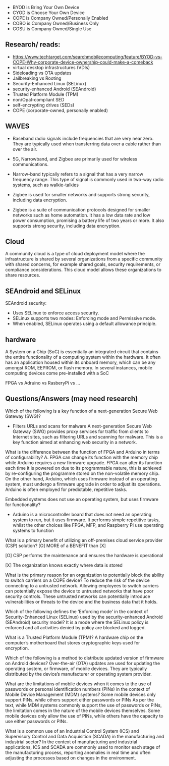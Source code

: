 - BYOD is Bring Your Own Device
- CYOD is Choose Your Own Device
- COPE is Company Owned/Personally Enabled
- COBO is Company Owned/Business Only
- COSU is Company Owned/Single Use

## Research/ reads:

- https://www.techtarget.com/searchmobilecomputing/feature/BYOD-vs-COPE-Why-corporate-device-ownership-could-make-a-comeback
- virtual desktop infrastructures (VDIs)
- Sideloading vs OTA updates 
- Jailbreaking vs Rooting
- Security-Enhanced Linux (SELinux)
- security-enhanced Android (SEAndroid)
- Trusted Platform Module (TPM)
- non/Opal-compliant SED 
- self-encrypting drives (SEDs)
- COPE (corporate-owned, personally enabled)

## WAVES
- Baseband radio signals include frequencies that are very near zero. They are typically used when transferring data over a cable rather than over the air.
- 5G, Narrowband, and Zigbee are primarily used for wireless communications.
- Narrow-band typically refers to a signal that has a very narrow frequency range. This type of signal is commonly used in two-way radio systems, such as walkie-talkies


- Zigbee is used for smaller networks and supports strong security, including data encryption.
- Zigbee is a suite of communication protocols designed for smaller networks such as home automation. It has a low data rate and low power consumption, promising a battery life of two years or more. It also supports strong security, including data encryption.


## Cloud 
A community cloud is a type of cloud deployment model where the infrastructure is shared by several organizations from a specific community with shared concerns, for example shared goals, security requirements, or compliance considerations. This cloud model allows these organizations to share resources.



## SEAndroid and SELinux
SEAndroid security:
- Uses SELinux to enforce access security.
- SELinux supports two modes: Enforcing mode and Permissive mode.
- When enabled, SELinux operates using a default allowance principle.



## hardware

A System on a Chip (SoC) is essentially an integrated circuit that contains the entire functionality of a computing system within the hardware. It often has an application housed within its onboard memory, which can be any amongst ROM, EEPROM, or flash memory. In several instances, mobile computing devices come pre-installed with a SoC

FPGA vs Adruino vs RasberyPi vs ...




## Questions/Answers (may need research)


Which of the following is a key function of a next-generation Secure Web Gateway (SWG)?
- Filters URLs and scans for malware
A next-generation Secure Web Gateway (SWG) provides proxy services for traffic from clients to Internet sites, such as filtering URLs and scanning for malware. This is a key function aimed at enhancing web security in a network.



What is the difference between the function of FPGA and Arduino in terms of configurability?
A. FPGA can change its function with the memory chip while Arduino requires a new firmware upgrade.
 FPGA can alter its function each time it is powered on due to its programmable nature, this is achieved by re-configuring the programme stored on the non-volatile memory chip. On the other hand, Arduino, which uses firmware instead of an operating system, must undergo a firmware upgrade in order to adjust its operations. Arduino is often employed for predictable, repetitive tasks.


Embedded systems does not use an operating system, but uses firmware for functionality?
- Arduino is a microcontroller board that does not need an operating system to run, but it uses firmware. It performs simple repetitive tasks, whilst the other choices like FPGA, MFP, and Raspberry Pi use operating systems to function




What is a primary benefit of utilizing an off-premises cloud service provider (CSP) solution?
[O] MORE of a BENEFIT than [X]

[O] CSP performs the maintenance and ensures the hardware is operational
>>
[X] The organization knows exactly where data is stored


What is the primary reason for an organization to potentially block the ability to switch carriers on a COPE device?
To reduce the risk of the device connecting to a untrusted network.
Allowing employees to switch carriers can potentially expose the device to untrusted networks that have poor security controls. These untrusted networks can potentially introduce vulnerabilities or threats to the device and the business data that it holds.



Which of the following defines the ’Enforcing mode’ in the context of Security-Enhanced Linux (SELinux) used by the security-enhanced Android (SEAndroid) security model?
 It is a mode where the SELinux policy is enforced and all activities denied by policy are blocked and logged.


What is a Trusted Platform Module (TPM)?
A hardware chip on the computer’s motherboard that stores cryptographic keys used for encryption.

Which of the following is a method to distribute updated version of firmware on Android devices?
Over-the-air (OTA) updates are used for updating the operating system, or firmware, of mobile devices. They are typically distributed by the device’s manufacturer or operating system provider.


What are the limitations of mobile devices when it comes to the use of passwords or personal identification numbers (PINs) in the context of Mobile Device Management (MDM) systems?
Some mobile devices only support PINs, while others support either passwords or PINs
 As per the text, while MDM systems commonly support the use of passwords or PINs, the limitation comes in the nature of the mobile devices themselves. Some mobile devices only allow the use of PINs, while others have the capacity to use either passwords or PINs.




What is a common use of an Industrial Control System (ICS) and Supervisory Control and Data Acquisition (SCADA) in the manufacturing and industrial sector?
 In the context of manufacturing and industrial applications, ICS and SCADA are commonly used to monitor each stage of the manufacturing process, reporting anomalies in real time and often adjusting the processes based on changes in the environment.
